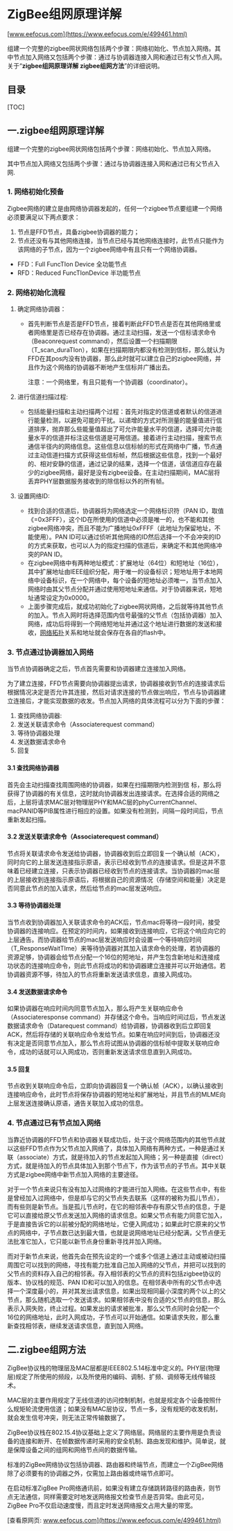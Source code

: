# ZigBee组网原理详解

[www.eefocus.com](https://www.eefocus.com/e/499461.html)

组建一个完整的zigbee网状网络包括两个步骤：网络初始化、节点加入网络。其中节点加入网络又包括两个步骤：通过与协调器连接入网和通过已有父节点入网。关于“**zigbee组网原理详解 zigbee组网方法**”的详细说明。

## 目录

[TOC]

## 一.zigbee组网原理详解

组建一个完整的zigbee网状网络包括两个步骤：网络初始化、节点加入网络。

其中节点加入网络又包括两个步骤：通过与协调器连接入网和通过已有父节点入网.

### 1. 网络初始化预备

Zigbee网络的建立是由网络协调器发起的，任何一个zigbee节点要组建一个网络必须要满足以下两点要求：

1. 节点是FFD节点，具备zigbee协调器的能力；
2. 节点还没有与其他网络连接，当节点已经与其他网络连接时，此节点只能作为该网络的子节点，因为一个zigbee网络中有且只有一个网络协调器。

- FFD：Full FuncTIon Device 全功能节点
- RFD：Reduced FuncTIonDevice 半功能节点

### 2. 网络初始化流程

1. 确定网络协调器：

   - 首先判断节点是否是FFD节点，接着判断此FFD节点是否在其他网络里或者网络里是否已经存在协调器。通过主动扫描，发送一个信标请求命令（Beaconrequest command），然后设置一个扫描期限（T\_scan\_duraTIon），如果在扫描期限内都没有检测到信标，那么就认为FFD在其pos内没有协调器，那么此时就可以建立自己的zigbee网络，并且作为这个网络的协调器不断地产生信标并广播出去。

     注意：一个网络里，有且只能有一个协调器（coordinator）。

2. 进行信道扫描过程:

   - 包括能量扫描和主动扫描两个过程：首先对指定的信道或者默认的信道进行能量检测，以避免可能的干扰。以递增的方式对所测量的能量值进行信道排序，抛弃那么些能量值超出了可允许能量水平的信道，选择可允许能量水平的信道并标注这些信道是可用信道。接着进行主动扫描，搜索节点通信半径内的网络信息。这些信息以信标帧的形式在网络中广播，节点通过主动信道扫描方式获得这些信标帧，然后根据这些信息，找到一个最好的、相对安静的信道，通过记录的结果，选择一个信道，该信道应存在最少的zigbee网络，最好是没有zigbee设备。在主动扫描期间，MAC层将丢弃PHY层数据服务接收到的除信标以外的所有帧。

3. 设置网络ID:

   - 找到合适的信道后，协调器将为网络选定一个网络标识符（PAN ID，取值《=0x3FFF），这个ID在所使用的信道中必须是唯一的，也不能和其他zigbee网络冲突，而且不能为广播地址0xFFFF（此地址为保留地址，不能使用）。PAN ID可以通过侦听其他网络的ID然后选择一个不会冲突的ID的方式来获取，也可以人为的指定扫描的信道后，来确定不和其他网络冲突的PAN ID。
   - 在zigbee网络中有两种地址模式：扩展地址（64位）和短地址（16位），其中扩展地址由IEEE组织分配，用于唯一的设备标识；短地址用于本地网络中设备标识，在一个网络中，每个设备的短地址必须唯一，当节点加入网络时由其父节点分配并通过使用短地址来通信。对于协调器来说，短地址通常设定为0x0000。
   - 上面步骤完成后，就成功初始化了zigbee网状网络，之后就等待其他节点的加入。节点入网时将选择范围内信号最强的父节点（包括协调器）加入网络，成功后将得到一个网络短地址并通过这个地址进行数据的发送和接收，[网络拓扑](https://www.eefocus.com/baike/514491.html)关系和地址就会保存在各自的flash中。

### 3. 节点通过协调器加入网络

当节点协调器确定之后，节点首先需要和协调器建立连接加入网络。

为了建立连接，FFD节点需要向协调器提出请求，协调器接收到节点的连接请求后根据情况决定是否允许其连接，然后对请求连接的节点做出响应，节点与协调器建立连接后，才能实现数据的收发。节点加入网络的具体流程可以分为下面的步骤：

1. 查找网络协调器:
2. 发送关联请求命令（Associaterequest command）
3. 等待协调器处理
4. 发送数据请求命令
5. 回复



#### 3.1 查找网络协调器

首先会主动扫描查找周围网络的协调器，如果在扫描期限内检测到信 标，那么将获得了协调器的有关信息，这时就向协调器发出连接请求。在选择合适的网络之后，上层将请求MAC层对物理层PHY和MAC层的phyCurrentChannel、macPANID等PIB属性进行相应的设置。如果没有检测到，间隔一段时间后，节点重新发起扫描。

#### 3.2 发送关联请求命令（Associaterequest command）

节点将关联请求命令发送给协调器，协调器收到后立即回复一个确认帧（ACK），同时向它的上层发送连接指示原语，表示已经收到节点的连接请求。但是这并不意味着已经建立连接，只表示协调器已经收到节点的连接请求。当协调器的mac层的上层接收到连接指示原语后，将根据自己的资源情况（存储空间和能量）决定是否同意此节点的加入请求，然后给节点的mac层发送响应。

#### 3.3 等待协调器处理

当节点收到协调器加入关联请求命令的ACK后，节点mac将等待一段时间，接受协调器的连接响应。在预定的时间内，如果接收到连接响应，它将这个响应向它的上层通告。而协调器给节点的mac层发送响应时会设置一个等待响应时间（T_ResponseWaitTIme）来等待协调器对其加入请求命令的处理，若协调器的资源足够，协调器会给节点分配一个16位的短地址，并产生包含新地址和连接成功状态的连接响应命令，则此节点将成功的和协调器建立连接并可以开始通信。若协调器资源不够，待加入的节点将重新发送请求信息，直接入网成功。

#### 3.4 发送数据请求命令

如果协调器在响应时间内同意节点加入，那么将产生关联响应命令（Associateresponse command）并存储这个命令。当响应时间过后，节点发送数据请求命令（Datarequest command）给协调器，协调器收到后立即回复ACK，然后将存储的关联响应命令发给节点。如果在响应时间到后，协调器还没有决定是否同意节点加入，那么节点将试图从协调器的信标帧中提取关联响应命令，成功的话就可以入网成功，否则重新发送请求信息直到入网成功。

#### 3.5 回复

节点收到关联响应命令后，立即向协调器回复一个确认帧（ACK），以确认接收到连接响应命令，此时节点将保存协调器的短地址和扩展地址，并且节点的MLME向上层发送连接确认原语，通告关联加入成功的信息。

### 4. 节点通过已有节点加入网络

当靠近协调器的FFD节点和协调器关联成功后，处于这个网络范围内的其他节点就以这些FFD节点作为父节点加入网络了，具体加入网络有两种方式，一种是通过关联（associate）方式，就是待加入的节点发起加入网络；另一种是直接（direct）方式，就是待加入的节点具体加入到那个节点下，作为该节点的子节点。其中关联方式是zigbee网络中新节点加入网络的主要途径。

对于一个节点来说只有没有加入过网络的才能进行加入网络。在这些节点中，有些是曾经加入过网络中，但是却与它的父节点失去联系（这样的被称为孤儿节点），而有些则是新节点。当是孤儿节点时，在它的相邻表中存有原父节点的信息，于是它可以直接给原父节点发送加入网络的请求信息。如果父节点有能力同意它加入，于是直接告诉它的以前被分配的网络地址，它便入网成功；如果此时它原来的父节点的网络中，子节点数已达到最大值，也就是说网络地址已经分配满，父节点便无法批准它加入，它只能以新节点身份重新寻找并加入网络。

而对于新节点来说，他首先会在预先设定的一个或多个信道上通过主动或被动扫描周围它可以找到的网络，寻找有能力批准自己加入网络的父节点，并把可以找到的父节点的资料存入自己的相邻表。存入相邻表的父节点的资料包括zigbee协议的版本、协议栈的规范、PAN ID和可以加入的信息。在相邻表中所有的父节点中选择一个深度最小的，并对其发出请求信息，如果出现相同最小深度的两个以上的父节点，那么随机选取一个发送请求。如果相邻表中没有合适的父节点的信息，那么表示入网失败，终止过程。如果发出的请求被批准，那么父节点同时会分配一个16位的网络地址，此时入网成功，子节点可以开始通信。如果请求失败，那么重新查找相邻表，继续发送请求信息，直到加入网络。



## 二.zigbee组网方法

ZigBee协议栈的物理层及MAC层都是IEEE802.5.14标准中定义的。PHY层(物理层)规定了所使用的频段，以及所使用的编码、调制、扩频、调频等无线传输技术。

MAC层的主要作用规定了无线信道的访问控制机制，也就是规定各个设备按照什么规矩轮流使用信道；如果没有MAC层协议，节点一多，没有规矩的收发机制，就会发生信号冲突，则无法正常传输数据了。

ZigBee协议栈在802.15.4协议基础上定义了网络层。网络层的主要作用是负责设备的连接和断开、在帧数据传递时采用的安全机制、路由发现和维护。简单说，就是保障设备之间的组网和网络节点间的数据传输。

标准的ZigBee网络协议包括协调器、路由器和终端节点，而建立一个ZigBee网络除了必须要有的协调器之外，仅需加上路由器或终端节点即可。

在启动标准ZigBee Pro网络通讯前，如果没有建立存储跳转路径的路由表，则节点无法通信，同样需要定时地发送网络报文检查节点是否异常。由此可见，ZigBee Pro不仅启动速度慢，而且定时发送网络报文占用大量的带宽。



[查看原网页: www.eefocus.com](https://www.eefocus.com/e/499461.html)
